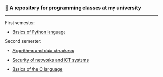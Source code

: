 ﻿### 🏨 A repository for programming classes at my university

---

First semester:

- [Basics of Python language](https://github.com/DevKica/wdi/tree/main/python)

Second semester:

- [Algorithms and data structures](https://github.com/DevKica/wdi/tree/main/ads)

- [Security of networks and ICT systems](https://github.com/DevKica/wdi/tree/main/ads)

- [Basics of the C language](https://github.com/DevKica/wdi/tree/main/c)
